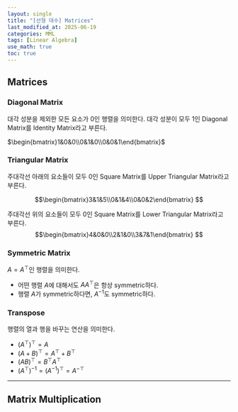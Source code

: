 ```yaml
---
layout: single
title: "[선형 대수] Matrices"
last_modified_at: 2025-06-19
categories: MML
tags: [Linear Algebra]
use_math: true
toc: true
---
```


## Matrices
### Diagonal Matrix
대각 성분을 제외한 모든 요소가 0인 행렬을 의미한다.
대각 성분이 모두 1인 Diagonal Matrix를 Identity Matrix라고 부른다.

$\begin{bmatrix}1&0&0\\0&1&0\\0&0&1\end{bmatrix}$

### Triangular Matrix
주대각선 아래의 요소들이 모두 0인 Square Matrix를 Upper Triangular Matrix라고 부른다.

$$\begin{bmatrix}3&1&5\\0&1&4\\0&0&2\end{bmatrix}
$$
    
주대각선 위의 요소들이 모두 0인 Square Matrix를 Lower Triangular Matrix라고 부른다.
$$\begin{bmatrix}4&0&0\\2&1&0\\3&7&1\end{bmatrix}
$$

### Symmetric Matrix
$A=A^\top$인 행렬을 의미한다.
- 어떤 행렬 $A$에 대해서도 $AA^\top$은 항상 symmetric하다.
- 행렬 $A$가 symmetric하다면, $A^{-1}$도 symmetric하다.

### Transpose
행렬의 열과 행을 바꾸는 연산을 의미한다.

- $(A^\top)^\top=A$
- $(A+B)^\top=A^\top+B^\top$
- $(AB)^\top=B^\top A^\top$
- $(A^\top)^{-1}=(A^{-1})^\top=A^{-\top}$
---

## Matrix Multiplication
